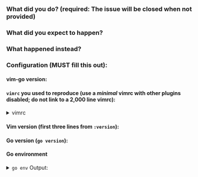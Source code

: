 ### What did you do? (required: The issue will be **closed** when not provided)

<!--
If possible, please provide clear steps for reproducing the problem.
-->

### What did you expect to happen?

### What happened instead?

### Configuration (**MUST** fill this out):

#### vim-go version:

####  `vimrc` you used to reproduce (use a *minimal* vimrc with other plugins disabled; do not link to a 2,000 line vimrc):
<details><summary>vimrc</summary><br><pre>

</pre></details>

#### Vim version (first three lines from `:version`):
<!-- :version -->

#### Go version (`go version`):
<!-- go version -->

#### Go environment
<details><summary><code>go env</code> Output:</summary><br><pre>
<!-- go env -->

</pre></details>
